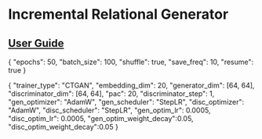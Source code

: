 # Incremental Relational Generator

## [User Guide](./docs/UserGuide.md)


{
  "epochs": 50,
  "batch_size": 100,
  "shuffle": true,
  "save_freq": 10,
  "resume": true
}

{
  "trainer_type": "CTGAN",
  "embedding_dim": 20,
  "generator_dim": [64, 64],
  "discriminator_dim": [64, 64],
  "pac": 20,
  "discriminator_step": 1,
  "gen_optimizer": "AdamW",
  "gen_scheduler": "StepLR",
  "disc_optimizer": "AdamW",
  "disc_scheduler": "StepLR",
  "gen_optim_lr": 0.0005,
  "disc_optim_lr": 0.0005,
  "gen_optim_weight_decay":0.05,
  "disc_optim_weight_decay":0.05
}